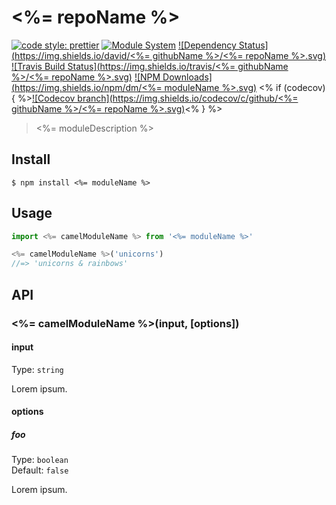 # <%= repoName %>

[![code style: prettier](https://img.shields.io/badge/code_style-prettier-ff69b4.svg)](https://github.com/prettier/prettier)
[![Module System](https://img.shields.io/badge/module%20system-ES%20Module-brightgreen.svg)](#)
[![Dependency Status](https://img.shields.io/david/<%= githubName %>/<%= repoName %>.svg)](#)
[![Travis Build Status](https://img.shields.io/travis/<%= githubName %>/<%= repoName %>.svg)](#)
[![NPM Downloads](https://img.shields.io/npm/dm/<%= moduleName %>.svg)](#)
<% if (codecov) { %>[![Codecov branch](https://img.shields.io/codecov/c/github/<%= githubName %>/<%= repoName %>.svg)](#)<% } %>

> <%= moduleDescription %>

## Install

```
$ npm install <%= moduleName %>
```

## Usage

```js
import <%= camelModuleName %> from '<%= moduleName %>'

<%= camelModuleName %>('unicorns')
//=> 'unicorns & rainbows'
```

## API

### <%= camelModuleName %>(input, [options])

#### input

Type: `string`

Lorem ipsum.

#### options

##### foo

Type: `boolean`<br>
Default: `false`

Lorem ipsum.
